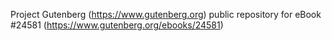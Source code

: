 Project Gutenberg (https://www.gutenberg.org) public repository for eBook #24581 (https://www.gutenberg.org/ebooks/24581)
